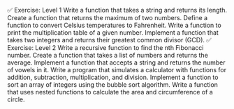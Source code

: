 ✅ Exercise: Level 1
Write a function that takes a string and returns its length.
Create a function that returns the maximum of two numbers.
Define a function to convert Celsius temperatures to Fahrenheit.
Write a function to print the multiplication table of a given number.
Implement a function that takes two integers and returns their greatest common divisor (GCD).
✅ Exercise: Level 2
Write a recursive function to find the nth Fibonacci number.
Create a function that takes a list of numbers and returns the average.
Implement a function that accepts a string and returns the number of vowels in it.
Write a program that simulates a calculator with functions for addition, subtraction, multiplication, and division.
Implement a function to sort an array of integers using the bubble sort algorithm.
Write a function that uses nested functions to calculate the area and circumference of a circle.